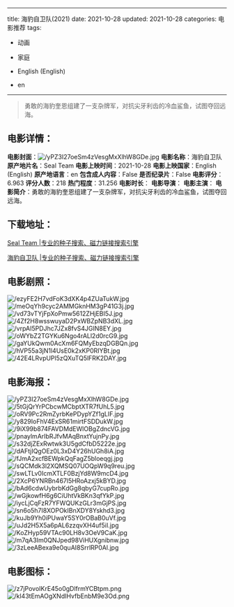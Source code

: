 
---
title: 海豹自卫队(2021)
date: 2021-10-28
updated: 2021-10-28
categories: 电影推荐
tags:
- 动画
- 家庭

- English (English)
- en
---


> 勇敢的海豹奎恩组建了一支杂牌军，对抗尖牙利齿的冷血鲨鱼，试图夺回远海。

## **电影详情**：

**电影封面**：<img src="https://image.tmdb.org/t/p/w200/yPZ3I27oeSm4zVesgMxXlhW8GDe.jpg" alt="/yPZ3I27oeSm4zVesgMxXlhW8GDe.jpg" title="/yPZ3I27oeSm4zVesgMxXlhW8GDe.jpg">
**电影名称**：海豹自卫队
**原产地片名**：Seal Team
**电影上映时间**：2021-10-28
**电影上映国家**：English (English)
**原产地语言**：en
**包含成人内容**：False
**是否纪录片**：False
**电影评分**：6.963
**评分人数**：218
**热门程度**：31.256
**电影时长**：
**电影导演**：
**电影主演**：
**电影简介**：勇敢的海豹奎恩组建了一支杂牌军，对抗尖牙利齿的冷血鲨鱼，试图夺回远海。

## **下载地址**：
[Seal Team |专业的种子搜索、磁力链接搜索引擎](https://movie.amd794.com:2083/?search=Seal%20Team&ordering=&mode=match_phrase&page_size=10&page=1)

[海豹自卫队 |专业的种子搜索、磁力链接搜索引擎](https://movie.amd794.com:2083/?search=%E6%B5%B7%E8%B1%B9%E8%87%AA%E5%8D%AB%E9%98%9F&ordering=&mode=match_phrase&page_size=10&page=1)
 

## **电影剧照**：
<img src="https://image.tmdb.org/t/p/original/ezyFE2H7vdFoK3dXK4p4ZUaTukW.jpg" alt="/ezyFE2H7vdFoK3dXK4p4ZUaTukW.jpg" title="/ezyFE2H7vdFoK3dXK4p4ZUaTukW.jpg"><img src="https://image.tmdb.org/t/p/original/meOqYh9cyc2AMMGknHM3gP41G3j.jpg" alt="/meOqYh9cyc2AMMGknHM3gP41G3j.jpg" title="/meOqYh9cyc2AMMGknHM3gP41G3j.jpg"><img src="https://image.tmdb.org/t/p/original/vd73vTYjFpXoPmw5612ZHjEBI5J.jpg" alt="/vd73vTYjFpXoPmw5612ZHjEBI5J.jpg" title="/vd73vTYjFpXoPmw5612ZHjEBI5J.jpg"><img src="https://image.tmdb.org/t/p/original/4Zf2H8wsswuyaD2PxWBZpNB3dXL.jpg" alt="/4Zf2H8wsswuyaD2PxWBZpNB3dXL.jpg" title="/4Zf2H8wsswuyaD2PxWBZpNB3dXL.jpg"><img src="https://image.tmdb.org/t/p/original/vrpAI5PDJhc7JZx8fvS4JGIN8EY.jpg" alt="/vrpAI5PDJhc7JZx8fvS4JGIN8EY.jpg" title="/vrpAI5PDJhc7JZx8fvS4JGIN8EY.jpg"><img src="https://image.tmdb.org/t/p/original/oWYbZ2TGYKu6Ngo4rALl2d0rcG9.jpg" alt="/oWYbZ2TGYKu6Ngo4rALl2d0rcG9.jpg" title="/oWYbZ2TGYKu6Ngo4rALl2d0rcG9.jpg"><img src="https://image.tmdb.org/t/p/original/gaYUkQwm0AcXm6FQMyEbzqDGBQn.jpg" alt="/gaYUkQwm0AcXm6FQMyEbzqDGBQn.jpg" title="/gaYUkQwm0AcXm6FQMyEbzqDGBQn.jpg"><img src="https://image.tmdb.org/t/p/original/hVP55a3jN1l4UsE0k2xKP0RIYBt.jpg" alt="/hVP55a3jN1l4UsE0k2xKP0RIYBt.jpg" title="/hVP55a3jN1l4UsE0k2xKP0RIYBt.jpg"><img src="https://image.tmdb.org/t/p/original/42E4LRvpUPl5zQXuTQ5lFRK2DAY.jpg" alt="/42E4LRvpUPl5zQXuTQ5lFRK2DAY.jpg" title="/42E4LRvpUPl5zQXuTQ5lFRK2DAY.jpg">

## **电影海报**：
<img src="https://image.tmdb.org/t/p/original/yPZ3I27oeSm4zVesgMxXlhW8GDe.jpg" alt="/yPZ3I27oeSm4zVesgMxXlhW8GDe.jpg" title="/yPZ3I27oeSm4zVesgMxXlhW8GDe.jpg"><img src="https://image.tmdb.org/t/p/original/5tGjQrYrPCbcwMCbptXTR7fUhL5.jpg" alt="/5tGjQrYrPCbcwMCbptXTR7fUhL5.jpg" title="/5tGjQrYrPCbcwMCbptXTR7fUhL5.jpg"><img src="https://image.tmdb.org/t/p/original/oRV9Pc2RmZyrbKePDypYZf1gLIF.jpg" alt="/oRV9Pc2RmZyrbKePDypYZf1gLIF.jpg" title="/oRV9Pc2RmZyrbKePDypYZf1gLIF.jpg"><img src="https://image.tmdb.org/t/p/original/y829IoFhV4ExSR61mirtFSDDukW.jpg" alt="/y829IoFhV4ExSR61mirtFSDDukW.jpg" title="/y829IoFhV4ExSR61mirtFSDDukW.jpg"><img src="https://image.tmdb.org/t/p/original/9iX99b874FAVDMdEWlOBgZdncVG.jpg" alt="/9iX99b874FAVDMdEWlOBgZdncVG.jpg" title="/9iX99b874FAVDMdEWlOBgZdncVG.jpg"><img src="https://image.tmdb.org/t/p/original/pnaylmArIbRJfvMAqBnxtYujnPy.jpg" alt="/pnaylmArIbRJfvMAqBnxtYujnPy.jpg" title="/pnaylmArIbRJfvMAqBnxtYujnPy.jpg"><img src="https://image.tmdb.org/t/p/original/s32djZExRwtwk3U5gdCfbD5222e.jpg" alt="/s32djZExRwtwk3U5gdCfbD5222e.jpg" title="/s32djZExRwtwk3U5gdCfbD5222e.jpg"><img src="https://image.tmdb.org/t/p/original/dAFtjIQgOEz0L3xD4Y26hUGh8iA.jpg" alt="/dAFtjIQgOEz0L3xD4Y26hUGh8iA.jpg" title="/dAFtjIQgOEz0L3xD4Y26hUGh8iA.jpg"><img src="https://image.tmdb.org/t/p/original/fJmA2xcfBEWpkQqFagZ5bloeqgj.jpg" alt="/fJmA2xcfBEWpkQqFagZ5bloeqgj.jpg" title="/fJmA2xcfBEWpkQqFagZ5bloeqgj.jpg"><img src="https://image.tmdb.org/t/p/original/sQCMdk3l2XQMSQ07UOQpW9q9reu.jpg" alt="/sQCMdk3l2XQMSQ07UOQpW9q9reu.jpg" title="/sQCMdk3l2XQMSQ07UOQpW9q9reu.jpg"><img src="https://image.tmdb.org/t/p/original/swLTLv0IcmXTLF0BzjYd8W9mcD4.jpg" alt="/swLTLv0IcmXTLF0BzjYd8W9mcD4.jpg" title="/swLTLv0IcmXTLF0BzjYd8W9mcD4.jpg"><img src="https://image.tmdb.org/t/p/original/2XcP6YNRBn467l5HRoAzxj5kBYD.jpg" alt="/2XcP6YNRBn467l5HRoAzxj5kBYD.jpg" title="/2XcP6YNRBn467l5HRoAzxj5kBYD.jpg"><img src="https://image.tmdb.org/t/p/original/bAd6cdwUybrbKdGg8qbyG7cupRo.jpg" alt="/bAd6cdwUybrbKdGg8qbyG7cupRo.jpg" title="/bAd6cdwUybrbKdGg8qbyG7cupRo.jpg"><img src="https://image.tmdb.org/t/p/original/wGjkowfH6g6CiUhtVkBKn3qfYkP.jpg" alt="/wGjkowfH6g6CiUhtVkBKn3qfYkP.jpg" title="/wGjkowfH6g6CiUhtVkBKn3qfYkP.jpg"><img src="https://image.tmdb.org/t/p/original/iycLjCqFzR7YFWQUKzGLr3mGjPS.jpg" alt="/iycLjCqFzR7YFWQUKzGLr3mGjPS.jpg" title="/iycLjCqFzR7YFWQUKzGLr3mGjPS.jpg"><img src="https://image.tmdb.org/t/p/original/sn6o5h7I8XOPOkIBnXDY8Yskhd3.jpg" alt="/sn6o5h7I8XOPOkIBnXDY8Yskhd3.jpg" title="/sn6o5h7I8XOPOkIBnXDY8Yskhd3.jpg"><img src="https://image.tmdb.org/t/p/original/kuJb9Yh0iPUwaY5SY0rOBaB0uVf.jpg" alt="/kuJb9Yh0iPUwaY5SY0rOBaB0uVf.jpg" title="/kuJb9Yh0iPUwaY5SY0rOBaB0uVf.jpg"><img src="https://image.tmdb.org/t/p/original/uJd2H5X5a6pAL6zzqvXH4uf5iI.jpg" alt="/uJd2H5X5a6pAL6zzqvXH4uf5iI.jpg" title="/uJd2H5X5a6pAL6zzqvXH4uf5iI.jpg"><img src="https://image.tmdb.org/t/p/original/KoZHyp59VTAc90LH8v3OeV9CaK.jpg" alt="/KoZHyp59VTAc90LH8v3OeV9CaK.jpg" title="/KoZHyp59VTAc90LH8v3OeV9CaK.jpg"><img src="https://image.tmdb.org/t/p/original/m7qA3Im0QNJped98ViHUXgnibnw.jpg" alt="/m7qA3Im0QNJped98ViHUXgnibnw.jpg" title="/m7qA3Im0QNJped98ViHUXgnibnw.jpg"><img src="https://image.tmdb.org/t/p/original/3zLeeABexa9e0quAI8SrrlRP0Al.jpg" alt="/3zLeeABexa9e0quAI8SrrlRP0Al.jpg" title="/3zLeeABexa9e0quAI8SrrlRP0Al.jpg">

## **电影图标**：
<img src="https://image.tmdb.org/t/p/original/z7jPovoIKrE45o0gDlfrmYCBtpm.png" alt="/z7jPovoIKrE45o0gDlfrmYCBtpm.png" title="/z7jPovoIKrE45o0gDlfrmYCBtpm.png"><img src="https://image.tmdb.org/t/p/original/kl43tEmAOgXNdIHvfbEnbM9e3Od.png" alt="/kl43tEmAOgXNdIHvfbEnbM9e3Od.png" title="/kl43tEmAOgXNdIHvfbEnbM9e3Od.png">
